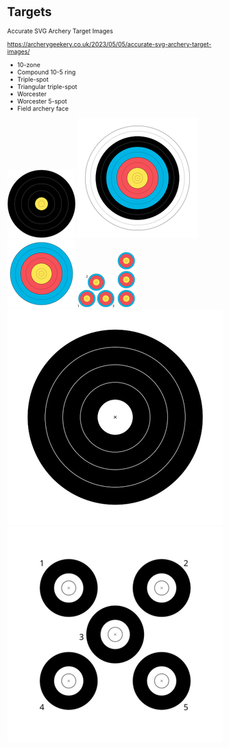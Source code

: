 # Targets

Accurate SVG Archery Target Images

https://archerygeekery.co.uk/2023/05/05/accurate-svg-archery-target-images/

- 10-zone
- Compound 10-5 ring
- Triple-spot
- Triangular triple-spot
- Worcester
- Worcester 5-spot
- Field archery face

![fieldface.svg](fieldface.svg "fieldface")
![target.svg](target.svg "target")
![target510.svg](target510.svg "target510")
![triangulartriplespot.svg](triangulartriplespot.svg "triangulartriplespot")
![triplespot.svg](triplespot.svg "triplespot")
![worcester.svg](worcester.svg "worcester")
![worcester5spot.svg](worcester5spot.svg "worcester5spot")
